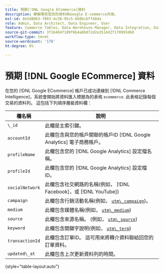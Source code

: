 ```yaml
---
title: 預期[!DNL Google ECommerce]資料
description: 瞭解哪些型別的資料與Google E-commerce共用。
exl-id: 8e5d8863-f003-4c38-95c5-660bcbff48da
role: Admin, Data Architect, Data Engineer, User
feature: Commerce Tables, Data Warehouse Manager, Data Integration, Data Import/Export
source-git-commit: 3f16484f189f6b4a8b072d2e3514d2f170993d60
workflow-type: tm+mt
source-wordcount: '178'
ht-degree: 0%

---
```


# 預期 [!DNL Google ECommerce] 資料

在您的 [!DNL Google ECommerce] 帳戶已成功連線到 [!DNL Commerce Intelligence]，系統會開始將資料匯入標題為的表格 `ecommerce`. 此表格記錄每個交易的資料列。 這包括下列順序層級資料欄：

| 欄名稱 | 說明 |
|-----|-----|
| `\_id` | 此欄是主索引鍵。 |
| `accountId` | 此欄包含與您的帳戶關聯的帳戶ID [!DNL Google Analytics] 電子商務帳戶。 |
| `profileName` | 此欄包含您的 [!DNL Google Analytics] 設定檔名稱。 |
| `profileId` | 此欄包含您的 [!DNL Google Analytics] 設定檔ID。 |
| `socialNetwork` | 此欄包含社交網路的名稱(例如， [!DNL Facebook]，或 [!DNL YouTube]) |
| `campaign` | 此欄包含行銷活動名稱(例如， [`utm\_campaign`](https://support.google.com/analytics/answer/1033867?hl=en))。 |
| `medium` | 此欄包含媒體名稱(例如， [`utm\_medium`](https://support.google.com/analytics/answer/1033867?hl=en)) |
| `source` | 此欄包含來源名稱。 (例如， [`utm\_source`](https://support.google.com/analytics/answer/1033867?hl=en)) |
| `keyword` | 此欄包含關鍵字說明(例如， [`utm\_term`](https://support.google.com/analytics/answer/1033867?hl=en)) |
| `transactionId` | 此欄包含訂單ID。 這可用來將轉介資料聯結回您的訂單資料。 |
| `updated\_at` | 此欄包含上次更新資料列的時間。 |

{style="table-layout:auto"}

